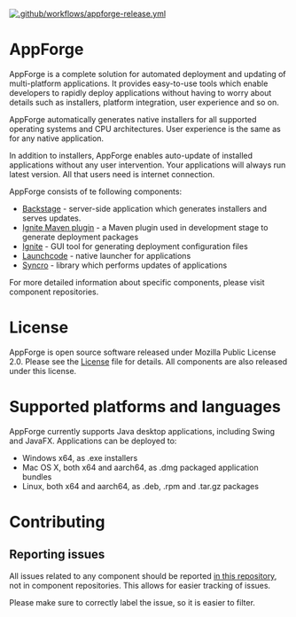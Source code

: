 
[![.github/workflows/appforge-release.yml](https://github.com/bitshifted/appforge/actions/workflows/appforge-release.yml/badge.svg)](https://github.com/bitshifted/appforge/actions/workflows/appforge-release.yml)

# AppForge

AppForge is a complete solution for automated deployment and updating of multi-platform applications. It provides easy-to-use
tools which enable developers to rapidly deploy applications without having to worry about details such as installers, platform integration,
user experience and so on.

AppForge automatically generates native installers for all supported operating systems and CPU architectures. User experience is the 
same as for any native application. 

In addition to installers, AppForge enables auto-update of installed applications without any user intervention. Your applications will
always run latest version. All  that users need is internet connection.

AppForge consists of te following components:

* [Backstage](https://github.com/bitshifted/backstage) - server-side application which generates installers and serves updates. 
* [Ignite Maven plugin](https://github.com/bitshifted/ignite-maven-plugin) - a Maven plugin used in development stage to generate deployment packages
* [Ignite](https://github.com/bitshifted/ignite) - GUI tool for generating deployment configuration files
* [Launchcode](https://github.com/bitshifted/launchcode) - native launcher for applications
* [Syncro](https://github.com/bitshifted/syncro) - library which performs updates of applications

For more detailed information about specific components, please visit component repositories.

# License

AppForge is open source software released under Mozilla Public License 2.0. Please see the [License](./LICENSE) file for details. 
All components are also released under this license.

# Supported platforms and languages

AppForge currently supports Java desktop applications, including Swing and JavaFX. Applications can be deployed to:

* Windows x64, as .exe installers
* Mac OS X, both x64 and aarch64, as .dmg packaged application bundles
* Linux, both x64 and aarch64, as .deb, .rpm and .tar.gz packages

# Contributing

## Reporting issues

All issues related to any component should be reported [in this repository](https://github.com/bitshifted/appforge/issues), not in 
component repositories. This allows for easier tracking of issues.

Please make sure to correctly label the issue, so it is easier to filter.
